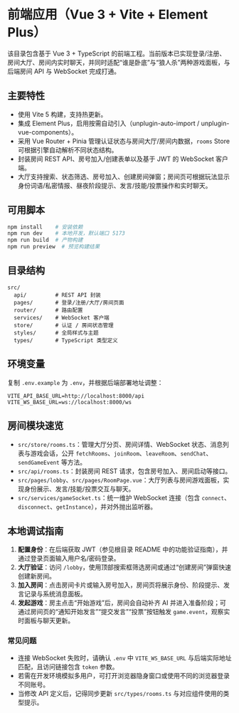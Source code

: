 # 前端应用（Vue 3 + Vite + Element Plus）

该目录包含基于 Vue 3 + TypeScript 的前端工程。当前版本已实现登录/注册、房间大厅、房间内实时聊天，并同时适配“谁是卧底”与“狼人杀”两种游戏面板，与后端房间 API 与 WebSocket 完成打通。

## 主要特性

- 使用 Vite 5 构建，支持热更新。
- 集成 Element Plus，启用按需自动引入（unplugin-auto-import / unplugin-vue-components）。
- 采用 Vue Router + Pinia 管理认证状态与房间大厅/房间内数据，`rooms` Store 可根据引擎自动解析不同状态结构。
- 封装房间 REST API、房号加入/创建表单以及基于 JWT 的 WebSocket 客户端。
- 大厅支持搜索、状态筛选、房号加入、创建房间弹窗；房间页可根据玩法显示身份词语/私密情报、昼夜阶段提示、发言/技能/投票操作和实时聊天。

## 可用脚本

```bash
npm install    # 安装依赖
npm run dev    # 本地开发，默认端口 5173
npm run build  # 产物构建
npm run preview  # 预览构建结果
```

## 目录结构

```text
src/
  api/         # REST API 封装
  pages/       # 登录/注册/大厅/房间页面
  router/      # 路由配置
  services/    # WebSocket 客户端
  store/       # 认证 / 房间状态管理
  styles/      # 全局样式与主题
  types/       # TypeScript 类型定义
```

## 环境变量

复制 `.env.example` 为 `.env`，并根据后端部署地址调整：

```
VITE_API_BASE_URL=http://localhost:8000/api
VITE_WS_BASE_URL=ws://localhost:8000/ws
```

## 房间模块速览

- `src/store/rooms.ts`：管理大厅分页、房间详情、WebSocket 状态、消息列表与游戏会话，公开 `fetchRooms`、`joinRoom`、`leaveRoom`、`sendChat`、`sendGameEvent` 等方法。
- `src/api/rooms.ts`：封装房间 REST 请求，包含房号加入、房间启动等接口。
- `src/pages/lobby`、`src/pages/RoomPage.vue`：大厅列表与房间游戏面板，实现身份展示、发言/技能/投票交互与聊天。
- `src/services/gameSocket.ts`：统一维护 WebSocket 连接（包含 `connect`、`disconnect`、`getInstance`），并对外抛出监听器。

## 本地调试指南

1. **配置身份**：在后端获取 JWT（参见根目录 README 中的功能验证指南），并通过登录页面输入用户名/密码登录。
2. **大厅验证**：访问 `/lobby`，使用顶部搜索框筛选房间或通过“创建房间”弹窗快速创建新房间。
3. **加入房间**：点击房间卡片或输入房号加入，房间页将展示身份、阶段提示、发言记录与系统消息面板。
4. **发起游戏**：房主点击“开始游戏”后，房间会自动补齐 AI 并进入准备阶段；可通过房间页的“通知开始发言”“提交发言”“投票”按钮触发 `game.event`，观察实时面板与聊天更新。

### 常见问题

- 连接 WebSocket 失败时，请确认 `.env` 中 `VITE_WS_BASE_URL` 与后端实际地址匹配，且访问链接包含 `token` 参数。
- 若需在开发环境模拟多用户，可打开浏览器隐身窗口或使用不同的浏览器登录不同账号。
- 当修改 API 定义后，记得同步更新 `src/types/rooms.ts` 与对应组件使用的类型提示。
